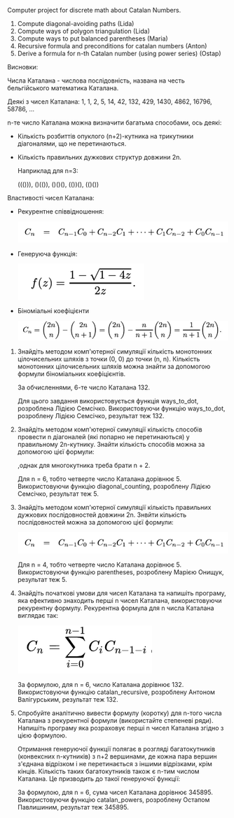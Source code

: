 Computer project for discrete math about Catalan Numbers.
1) Compute diagonal-avoiding paths (Lida)
2) Compute ways of polygon triangulation (Lida)
3) Compute ways to put balanced parentheses (Maria)
4) Recursive formula and preconditions for catalan numbers (Anton)
5) Derive a formula for n-th Catalan number (using power series) (Ostap)

Висновки:

Числа Каталана - числова послідовність, названа на честь бельгійського математика Каталана. 

Деякі з чисел Каталана: 1, 1, 2, 5, 14, 42, 132, 429, 1430, 4862, 16796, 58786, ...

n-те число Каталана можна визначити багатьма способами, ось деякі:

- Кількість розбиттів опуклого (n+2)-кутника на трикутники діагоналями, що не перетинаються.

   

- Кількість правильних дужкових структур довжини 2n.

   Наприклад для n=3:
  
   ((())), ()(()), ()()(), (())(), (()())

Властивості чисел Каталана:

- Рекурентне співвідношення:

   ![Recursive formula](rec_formula.jpeg)

- Генеруюча функція:

   ![Generative formula](gen_formula.jpeg)

- Біноміальні коефіцієнти

   ![Way formula](way_formula.jpeg)

1. Знайдіть методом комп'ютерної симуляції кількість монотонних цілочисельних шляхів з точки (0, 0) до точки (n, n).
   Кількість монотонних цілочисельних шляхів можна знайти за допомогою формули біноміальних коефіцієнтів.
   
   За обчисленнями, 6-те число Каталана 132.
   
   Для цього завдання використовується функція ways_to_dot, розроблена Лідією Семсічко. 
   Використовуючи функцію ways_to_dot, розроблену Лідією Семсічко, результат теж 132.
   
2. Знайдіть методом комп'ютерної симуляції кількість способів провести n діагоналей (які попарно не перетинаються) у правильному 2n-кутнику.
   Знайти кількість способів можна за допомогою цієї формули:
   

   ,однак для многокутника треба брати n + 2.
   
   Для n = 6, тобто четверте число Каталана дорівнює 5.
   Використовуючи функцію diagonal_counting, розроблену Лідією Семсічко, результат теж 5.
   
3. Знайдіть методом комп'ютерної симуляції кількість правильних дужкових послідовностей довжини 2n.
   Знвйти кількість послідовностей можна за допомогою цієї формули:
   
   ![Recursive formula](rec_formula.jpeg)

   Для n = 4, тобто четверте число Каталана дорівнює 5.
   Використовуючи функцію parentheses, розроблену Марією Онищук, результат теж 5.
   
4. Знайдіть початкові умови для чисел Каталана та напишіть програму, яка ефективно знаходить перші n чисел Каталана, використовуючи рекурентну формулу.
   Рекурентна формула для n числа Каталана виглядає так:
   
   ![Catalan number](cat.jpeg)

   За формулою, для n = 6, число Каталана дорівнює 132.
   Використовуючи функцію catalan_recursive, розроблену Антоном Валігурським, результат теж 132.

5. Спробуйте аналітично вивести формулу (коротку) для n-того числа Каталана з рекурентної формули (використайте степеневі ряди). Напишіть програму яка розраховує перші n чисел Каталана згідно з цією формулою.
   
   Отримання генеруючої функції полягає в розгляді багатокутників (конвексних n-кутників) з n+2 вершинами, де кожна пара вершин з'єднана відрізком і не перетинається з іншими відрізками, крім кінців. Кількість таких багатокутників також є n-тим числом Каталана. Це призводить до такої генеруючої функції:

   
   
   За формулою, для n = 6, cума чисел Каталана дорівнює 345895.
   Використовуючи функцію catalan_powers, розроблену Остапом Павлишиним, результат теж 345895.

